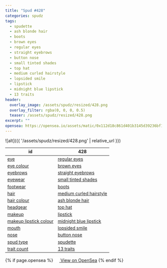 ```yaml
---
title: "Spud #428"
categories: spudz
tags:
  - spudette
  - ash blonde hair
  - boots
  - brown eyes
  - regular eyes
  - straight eyebrows
  - button nose
  - small tinted shades
  - top hat
  - medium curled hairstyle
  - lopsided smile
  - lipstick
  - midnight blue lipstick
  - 13 traits
header:
  overlay_image: /assets/spudz/resized/428.png
  overlay_filter: rgba(0, 0, 0, 0.5)
  teaser: /assets/spudz/resized/428.png
excerpt: ""
opensea: https://opensea.io/assets/matic/0x112d18c861d401b3145d39236bf149f01e18beed/428
---
```

![alt]({{ '/assets/spudz/resized/428.png' | relative_url }})

| id | 428 |
|-|-|
| <a href="/traits/eye/#trait-type">eye</a> | <a href="/traits/eye/regular-eyes/1/#trait">regular eyes</a> |
| <a href="/traits/eye-colour/#trait-type">eye colour</a> | <a href="/traits/eye-colour/brown-eyes/1/#trait">brown eyes</a> |
| <a href="/traits/eyebrows/#trait-type">eyebrows</a> | <a href="/traits/eyebrows/straight-eyebrows/1/#trait">straight eyebrows</a> |
| <a href="/traits/eyewear/#trait-type">eyewear</a> | <a href="/traits/eyewear/small-tinted-shades/1/#trait">small tinted shades</a> |
| <a href="/traits/footwear/#trait-type">footwear</a> | <a href="/traits/footwear/boots/1/#trait">boots</a> |
| <a href="/traits/hair/#trait-type">hair</a> | <a href="/traits/hair/medium-curled-hairstyle/1/#trait">medium curled hairstyle</a> |
| <a href="/traits/hair-colour/#trait-type">hair colour</a> | <a href="/traits/hair-colour/ash-blonde-hair/1/#trait">ash blonde hair</a> |
| <a href="/traits/headgear/#trait-type">headgear</a> | <a href="/traits/headgear/top-hat/1/#trait">top hat</a> |
| <a href="/traits/makeup/#trait-type">makeup</a> | <a href="/traits/makeup/lipstick/1/#trait">lipstick</a> |
| <a href="/traits/makeup-lipstick-colour/#trait-type">makeup lipstick colour</a> | <a href="/traits/makeup-lipstick-colour/midnight-blue-lipstick/1/#trait">midnight blue lipstick</a> |
| <a href="/traits/mouth/#trait-type">mouth</a> | <a href="/traits/mouth/lopsided-smile/1/#trait">lopsided smile</a> |
| <a href="/traits/nose/#trait-type">nose</a> | <a href="/traits/nose/button-nose/1/#trait">button nose</a> |
| <a href="/traits/spud-type/#trait-type">spud type</a> | <a href="/traits/spud-type/spudette/1/#trait">spudette</a> |
| <a href="/traits/trait-count/#trait-type">trait count</a> | <a href="/traits/trait-count/13-traits/1/#trait">13 traits</a> |

{% if page.opensea %}
<a href="{{page.opensea}}" class="btn btn--info" onclick="window.open(this.href, '_blank'); return false;"><img src="/assets/images/opensea.svg" width="16px"><span>  View on OpenSea</span></a>
{% endif %}
